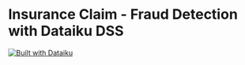 # Insurance Claim - Fraud Detection with Dataiku DSS

[![Built with Dataiku](https://img.shields.io/badge/made%20with%20❤%20and-dataiku-09a3d5.svg)](https://www.dataiku.com/)
